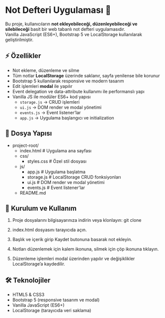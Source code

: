 # Not Defteri Uygulaması 📝

Bu proje, kullanıcıların **not ekleyebileceği, düzenleyebileceği ve silebileceği** basit bir web tabanlı not defteri uygulamasıdır.  
Vanilla JavaScript (ES6+), Bootstrap 5 ve LocalStorage kullanılarak geliştirilmiştir.


## ⚡ Özellikler

- Not ekleme, düzenleme ve silme
- Tüm notlar **LocalStorage** üzerinde saklanır, sayfa yenilense bile korunur
- Bootstrap 5 kullanılarak responsive ve modern tasarım
- Edit işlemleri **modal** ile yapılır
- Event delegation ve data-attribute kullanımı ile performanslı yapı
- Vanilla JS ile modüler ES6+ kod yapısı
  - `storage.js` → CRUD işlemleri
  - `ui.js` → DOM render ve modal yönetimi
  - `events.js` → Event listener’lar
  - `app.js` → Uygulama başlangıcı ve initialization


## 📁 Dosya Yapısı

- project-root/
  - index.html           # Uygulama ana sayfası
  - css/
    - styles.css         # Özel stil dosyası
  - js/
    - app.js             # Uygulama başlatma
    - storage.js         # LocalStorage CRUD fonksiyonları
    - ui.js              # DOM render ve modal yönetimi
    - events.js          # Event listener’lar
  - README.md


## 🚀 Kurulum ve Kullanım

1. Proje dosyalarını bilgisayarınıza indirin veya klonlayın: git clone <repository-url>

2. index.html dosyasını tarayıcıda açın.

3. Başlık ve içerik girip Kaydet butonuna basarak not ekleyin.

4. Notları düzenlemek için kalem ikonuna, silmek için çöp ikonuna tıklayın.

5. Düzenleme işlemleri modal üzerinden yapılır ve değişiklikler LocalStorage’a kaydedilir.


## 🛠️ Teknolojiler

- HTML5 & CSS3
- Bootstrap 5 (responsive tasarım ve modal)
- Vanilla JavaScript (ES6+)
- LocalStorage (tarayıcıda veri saklama)
